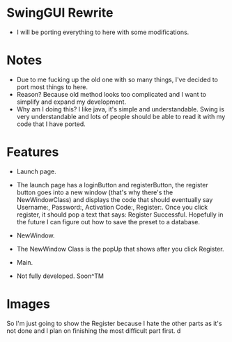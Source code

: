 # SwingGUI Rewrite 
- I will be porting everything to here with some modifications.

# Notes
- Due to me fucking up the old one with so many things, I've decided to port most things to here.
- Reason? Because old method looks too complicated and I want to simplify and expand my development.
- Why am I doing this? I like java, it's simple and understandable. Swing is very understandable and
lots of people should be able to read it with my code that I have ported. 

# Features
- Launch page.
- The launch page has a loginButton and registerButton, the register button goes into a new window (that's why there's the NewWindowClass)
and displays the code that should eventually say Username:, Password:, Activation Code:, Register:. Once you click register,
it should pop a text that says: Register Successful. Hopefully in the future I can figure out how to save the preset to a database.


- NewWindow.
- The NewWindow Class is the popUp that shows after you click Register. 


- Main.
- Not fully developed. Soon^TM


# Images 

So I'm just going to show the Register because I hate the other parts as it's not done and I plan on finishing the most
difficult part first. d

